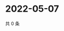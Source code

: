 # 2022-05-07

共 0 条

<!-- BEGIN WEIBO -->
<!-- 最后更新时间 Sat May 07 2022 04:00:39 GMT+0800 (China Standard Time) -->

<!-- END WEIBO -->
